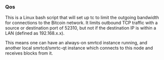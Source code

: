 ### Qos ###

This is a Linux bash script that will set up tc to limit the outgoing bandwidth for connections to the Bitcoin network. It limits outbound TCP traffic with a source or destination port of 52310, but not if the destination IP is within a LAN (defined as 192.168.x.x).

This means one can have an always-on smrtcd instance running, and another local smrtcd/smrtc-qt instance which connects to this node and receives blocks from it.
